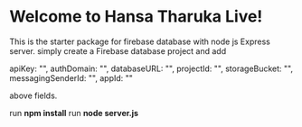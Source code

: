 # Welcome to Hansa Tharuka Live!

This is the starter package for firebase database with node js Express server.
simply create a Firebase database project and add 

apiKey:  "",
authDomain:  "",
databaseURL:  "",
projectId:  "",
storageBucket:  "",
messagingSenderId:  "",
appId:  ""

above fields.

run **npm install** 
run **node server.js**

